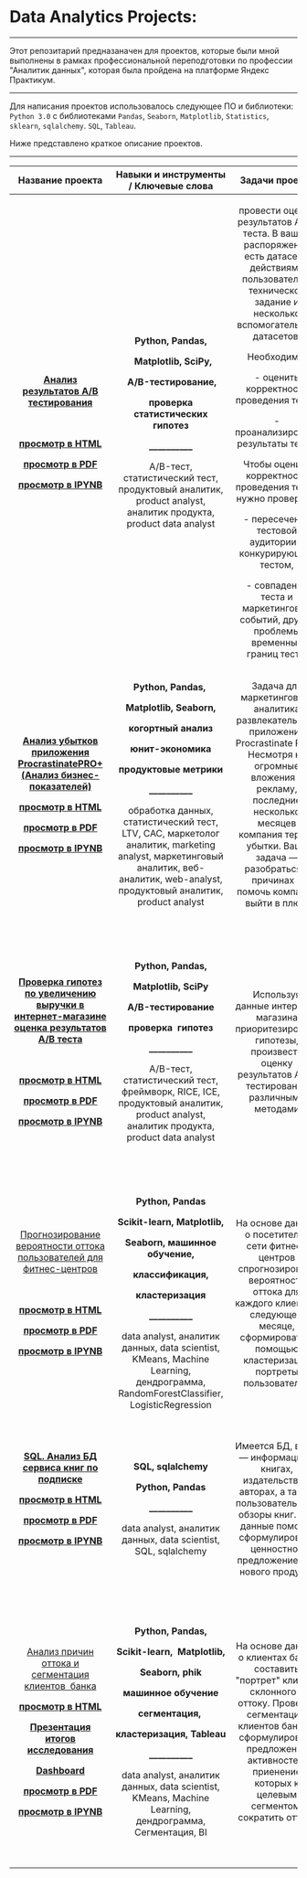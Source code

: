 # Data Analytics Projects:


____

Этот репозитарий предназаначен для проектов, которые были мной выполнены в рамках профессиональной переподготовки
по профессии "Аналитик данных", которая была пройдена на платформе Яндекс Практикум.

____


Для написания проектов использовалось следующее ПО и библиотеки: ```Python 3.0``` c библиотеками ``` Pandas ```, ```Seaborn```, ```Matplotlib```, ```Statistics```,  ```sklearn```, ```sqlalchemy```. ```SQL```, ```Tableau```. 

Ниже представлено краткое описание проектов.


____
|Название проекта|Навыки и инструменты / Ключевые слова|Задачи проекта|Описание проекта|
| :-: | :-: | :-: | :-: |
|<p>[**Анализ результатов А/B тестирования**](https://github.com/Pavel-Burdakov/analytics-course/tree/master/Analysis%20of%20AB%20testing%20results)</p><p> </p><p>[**просмотр в HTML**](https://htmlpreview.github.io/?https://github.com/Pavel-Burdakov/analytics-course/blob/master/Analysis%20of%20AB%20testing%20results/Analysis%20of%20AB%20testing%20results.html)</p><p>[**просмотр в PDF**](https://github.com/Pavel-Burdakov/analytics-course/blob/master/Analysis%20of%20AB%20testing%20results/Analysis%20of%20AB%20testing%20results.pdf)</p><p>[**просмотр в IPYNB**](https://github.com/Pavel-Burdakov/analytics-course/blob/master/Analysis%20of%20AB%20testing%20results/Analysis%20of%20AB%20testing%20results.ipynb)</p>|<p>**Python, Pandas,**</p><p>` `**Matplotlib, SciPy,**</p><p>` `**A/B-тестирование,** </p><p>**проверка статистических гипотез**</p><p>**\_\_\_\_\_\_\_\_\_\_**</p><p>A/B-тест, статистический тест, продуктовый аналитик, product analyst, аналитик продукта, product data analyst</p>|<p>провести оценку результатов A/B-теста. В вашем распоряжении есть датасет с действиями пользователей, техническое задание и несколько вспомогательных датасетов.</p><p>Необходимо:</p><p>- оценить корректность проведения теста;</p><p>- проанализировать результаты теста.</p><p>Чтобы оценить корректность проведения теста, нужно проверить:</p><p>- пересечение тестовой аудитории с конкурирующим тестом,</p><p>- совпадение теста и маркетинговых событий, другие проблемы временных границ теста.</p>|Проведена проверка корректности ТЗ и аудитории теста. Проведен исследовательский анализ данных (распределение событий по дням, по пользователям, изменение конверсии в воронке). Выполнена визуализация отностельного изменения конверсии и проведена проверка статистической разницы долей. По итогам исследования даны рекомендации заказчику.|
|<p>[**Анализ убытков приложения ProcrastinatePRO+ (Анализ бизнес-показателей)**](https://github.com/Pavel-Burdakov/analytics-course/tree/master/Analysis%20of%20business%20indicators)</p><p>[**просмотр в HTML**](https://htmlpreview.github.io/?https://github.com/Pavel-Burdakov/analytics-course/blob/master/Analysis%20of%20business%20indicators/Analysis%20of%20business%20indicators.html)</p><p>[**просмотр в PDF**](https://github.com/Pavel-Burdakov/analytics-course/blob/master/Analysis%20of%20business%20indicators/Analysis%20of%20business%20indicators.pdf)</p><p>[**просмотр в IPYNB**](https://github.com/Pavel-Burdakov/analytics-course/blob/master/Analysis%20of%20business%20indicators/Analysis%20of%20business%20indicators.ipynb)</p>|<p>**Python, Pandas,** </p><p>**Matplotlib, Seaborn,**</p><p>**когортный анализ**</p><p>**юнит-экономика**</p><p>**продуктовые метрики**</p><p>**\_\_\_\_\_\_\_\_\_\_**</p><p>обработка данных, статистический тест, LTV, CAC, маркетолог аналитик, marketing analyst, маркетинговый аналитик, веб-аналитик, web-analyst, продуктовый аналитик, product analyst</p>|Задача для маркетингового аналитика развлекательного приложения Procrastinate Pro+. Несмотря на огромные вложения в рекламу, последние несколько месяцев компания терпит убытки. Ваша задача — разобраться в причинах и помочь компании выйти в плюс.|Проведен анализ данных от ProcrastinatePRO+. Рассчитаны различные метрики, использован когортный анализ: LTV, CAC, Retention rate, DAU, WAU, MAU и т.д. Использованы уже написанные ранее функции расчёта метрик. Сделаны правильные выводы по полученным данным.|
|<p>[**Проверка гипотез по увеличению выручки в интернет-магазине оценка результатов A/B теста**](https://github.com/Pavel-Burdakov/analytics-course/tree/master/Business%20Decision%20Making)</p><p> </p><p>[**просмотр в HTML**](https://htmlpreview.github.io/?https://github.com/Pavel-Burdakov/analytics-course/blob/master/Business%20Decision%20Making/Business%20Decision%20Making.html)</p><p>[**просмотр в PDF**](https://github.com/Pavel-Burdakov/analytics-course/blob/master/Business%20Decision%20Making/Business%20Decision%20Making.pdf)</p><p>[**просмотр в IPYNB**](https://github.com/Pavel-Burdakov/analytics-course/blob/master/Business%20Decision%20Making/Business%20Decision%20Making.ipynb)</p>|<p>**Python, Pandas,**</p><p>**Matplotlib, SciPy**</p><p>**A/B-тестирование**</p><p>**проверка  гипотез**</p><p>**\_\_\_\_\_\_\_\_\_\_**</p><p>A/B-тест, статистический тест, фреймворк, RICE, ICE, продуктовый аналитик, product analyst, аналитик продукта, product data analyst</p>|Используя данные интернет-магазина приоритезировать гипотезы, произвести оценку результатов A/B-тестирования различными методами|Проведена приоритизация гипотез по фреймворкам ICE и RICE. Затем провел анализ результатов A/B-теста, построил графики кумулятивной выручки, среднего чека, конверсии по группам, а затем посчитал статистическую значимость различий конверсий и средних чеков по сырым и очищенным данным. На основании анализа мной было принято решение о нецелесообразности дальнейшего проведения теста.|
|<p>[Прогнозирование вероятности оттока пользователей для фитнес-центров](https://github.com/Pavel-Burdakov/analytics-course/tree/master/Machine%20learning)</p><p> </p><p>[**просмотр в HTML**](https://htmlpreview.github.io/?https://github.com/Pavel-Burdakov/analytics-course/blob/master/Machine%20learning/Machine%20learning.html)</p><p>[**просмотр в PDF**](https://github.com/Pavel-Burdakov/analytics-course/blob/master/Machine%20learning/Machine%20learning.pdf)</p><p>[**просмотр в IPYNB**](https://github.com/Pavel-Burdakov/analytics-course/blob/master/Machine%20learning/Machine%20learning.ipynb)</p><p> </p>|<p>**Python, Pandas**</p><p>**Scikit-learn, Matplotlib,**</p><p>**Seaborn, машинное обучение,**</p><p>**классификация,**</p><p>**кластеризация**</p><p>**\_\_\_\_\_\_\_\_\_\_**</p><p>data analyst, аналитик данных, data scientist, KMeans, Machine Learning, дендрограмма, RandomForestClassifier, LogisticRegression</p>|На основе данных о посетителях сети фитнес-центров спрогнозировать вероятность оттока для каждого клиента в следующем месяце, сформировать с помощью кластеризации портреты пользователей|В данном проекте использовано машинное обучение. Спрогнозирована вероятность оттока (на уровне следующего месяца) для каждого клиента; сформированы типичные портреты пользователей: выделены наиболее яркие группы, охарактеризованы их основные свойства; проанализированы основные признаки, наиболее сильно влияющие на отток.|
|<p>[**SQL. Анализ БД сервиса книг по подписке**](https://github.com/Pavel-Burdakov/analytics-course/tree/master/SQL)</p><p>[**просмотр в HTML**](https://htmlpreview.github.io/?https://github.com/Pavel-Burdakov/analytics-course/blob/master/SQL/sql.html)</p><p>[**просмотр в PDF**](https://github.com/Pavel-Burdakov/analytics-course/blob/master/SQL/sql.pdf)</p><p>[**просмотр в IPYNB**](https://github.com/Pavel-Burdakov/analytics-course/blob/master/SQL/sql.ipynb)</p><p> </p>|<p>**SQL, sqlalchemy**</p><p>**Python, Pandas**</p><p>**\_\_\_\_\_\_\_\_\_\_**</p><p>data analyst, аналитик данных, data scientist, SQL, sqlalchemy</p>|Имеется БД, в ней — информация о книгах, издательствах, авторах, а также пользовательские обзоры книг. Эти данные помогут сформулировать ценностное предложение для нового продукта|В данном проекте с помощью библиотеки sqlalchemy выполнено подключение к БД, созданы и обработаны SQL запросы отвечающие на вопросы заказчика. Для отображания информации полученной из запросов к БД используется python pandas |
|<p>[Анализ причин оттока и сегментация клиентов  банка](https://github.com/Pavel-Burdakov/analytics-course/tree/master/Segmentation)</p><p>[**просмотр в HTML**](https://htmlpreview.github.io/?https://github.com/Pavel-Burdakov/analytics-course/blob/master/Segmentation/Segmentation.html)</p><p>[**Презентация итогов исследования**](https://github.com/Pavel-Burdakov/analytics-course/blob/master/Segmentation/%D0%9F%D1%80%D0%B5%D0%B7%D0%B5%D0%BD%D1%82%D0%B0%D1%86%D0%B8%D1%8F.pdf)</p><p>[**Dashboard**](https://public.tableau.com/app/profile/kate3282/viz/_16578862411790/Dashboard1?publish=yes)</p><p>[**просмотр в PDF**](https://github.com/Pavel-Burdakov/analytics-course/blob/master/Segmentation/Segmentation.pdf)</p><p>[**просмотр в IPYNB**](https://github.com/Pavel-Burdakov/analytics-course/blob/master/Segmentation/Segmentation.ipynb)</p>|<p>**Python, Pandas,**</p><p>**Scikit-learn,  Matplotlib,**</p><p>**Seaborn, phik**</p><p>**машинное обучение**</p><p>**сегментация,** </p><p>**кластеризация, Tableau**</p><p>**\_\_\_\_\_\_\_\_\_\_**</p><p>data analyst, аналитик данных, data scientist, KMeans, Machine Learning, дендрограмма, Сегментация, BI</p>|На основе данных о клиентах банка составить "портрет" клиента склонного к оттоку. Провести сегментацию клиентов банка и сформулировать предложения активностей, приенение которых к целевым сегментом  сократить отток. |<p>В данном проекте постороены и визулизированы ключевые метрики в разрезе оттока. Проведен корреляционный анализ, проведена кластризация (KMeams) и сегментация клиентов. Выделены сегменты склонные к оттоку, сформулированы рекомендации по работе с ними.</p><p>Построен дашбоард с распределение заработной платы клиентов</p>|







